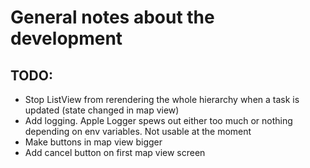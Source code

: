 #  General notes about the development

## TODO:

- Stop ListView from rerendering the whole hierarchy when a task is updated (state changed in map view)
- Add logging. Apple Logger spews out either too much or nothing depending on env variables. Not usable at the moment
- Make buttons in map view bigger
- Add cancel button on first map view screen

